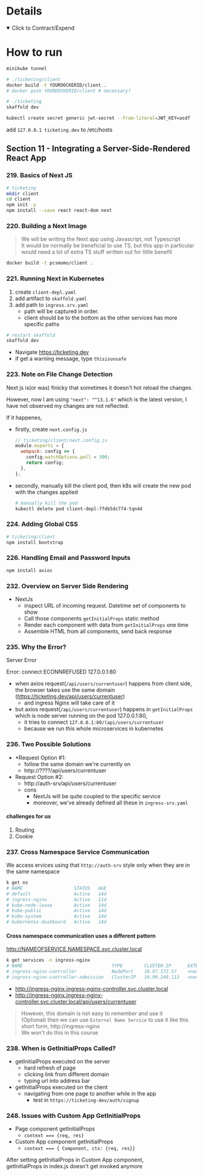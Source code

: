 # Details

<details open> 
  <summary>Click to Contract/Expend</summary>

# How to run

```sh
minikube tunnel

# ./ticketing/client
docker build -t YOURDOCKERID/client .
# docker push YOURDOCKERID/client # necessary?

# ./ticketing
skaffold dev

kubectl create secret generic jwt-secret --from-literal=JWT_KEY=asdf
```

add `127.0.0.1 ticketing.dev` to /etc/hosts

## Section 11 - Integrating a Server-Side-Rendered React App

### 219. Basics of Next JS

```sh
# ticketing
mkdir client
cd client
npm init -y
npm install --save react react-dom next
```

### 220. Building a Next Image

> We will be writing the Next app using Javascript, not Typescript\
> It would be normally be beneficial to use TS, but this app in particular would need a lot of extra TS stuff written out for little benefit

```sh
docker build -t pcsmomo/client .
```

### 221. Running Next in Kubernetes

1. create `client-depl.yaml`
2. add artifact to `skaffold.yaml`
3. add path to `ingress.srv.yaml`
   - path will be captured in order.
   - client should be to the bottom as the other services has more specific paths

```sh
# restart skaffold
skaffold dev
```

- Navigate https://ticketing.dev
- if get a warning message, type `thisisunsafe`

### 223. Note on File Change Detection

Next js is(or was) finicky that sometimes it doesn't hot reload the changes.

However, now I am using `"next": "^13.1.6"` which is the latest version, I have not observed my changes are not reflected.

If it happenes,

- firstly, create `next.config.js`
  ```js
  // ticketing/client/next.config.js
  module.exports = {
    webpack: config => {
      config.watchOptions.poll = 300;
      return config;
    },
  };
  ```
- secondly, manually kill the client pod, then k8s will create the new pod with the changes applied
  ```sh
  # manually kill the pod
  kubectl delete pod client-depl-7fdb5dc774-tqn4d
  ```

### 224. Adding Global CSS

```sh
# ticketing/client
npm install bootstrap
```

### 226. Handling Email and Password Inputs

```sh
npm install axios
```

### 232. Overview on Server Side Rendering

- NextJs
  - inspect URL of incoming request. Datetime set of components to show
  - Call those components `getInitialProps` static method
  - Render each component with data from `getInitialProps` one time
  - Assemble HTML from all components, send back response

### 235. Why the Error?

Server Error

Error: connect ECONNREFUSED 127.0.0.1:80

- when axios request(`/api/users/currentuser`) happens from client side, the browser takes use the same domain (https://ticketing.dev/api/users/currentuser)
  - and ingress Nginx will take care of it
- but axios request(`/api/users/currentuser`) happens in `getInitialProps` which is node server running on the pod 127.0.0.1:80,
  - it tries to connect `127.0.0.1:80/(api/users/currentuser`
  - because we run this whole microservices in kubernetes

### 236. Two Possible Solutions

- \*Request Option #1:
  - follow the same domain we're currently on
  - http://????/api/users/currentuser
- Request Option #2:
  - http://auth-srv/api/users/currentuser
  - cons
    - NextJs will be quite coupled to the specific service
    - moreover, we've already defined all these in `ingress-srv.yaml`

#### challenges for us

1. Routing
2. Cookie

### 237. Cross Namespace Service Communication

We access ervices using that `http://auth-srv` style only when they are in the same namespace

```sh
k get ns
# NAME                   STATUS   AGE
# default                Active   14d
# ingress-nginx          Active   11d
# kube-node-lease        Active   14d
# kube-public            Active   14d
# kube-system            Active   14d
# kubernetes-dashboard   Active   14d
```

#### Cross namespace communication uses a different pattern

http://NAMEOFSERVICE.NAMESPACE.svc.cluster.local

```sh
k get services -n ingress-nginx
# NAME                                 TYPE        CLUSTER-IP      EXTERNAL-IP   PORT(S)                      AGE
# ingress-nginx-controller             NodePort    10.97.172.57    <none>        80:31503/TCP,443:31729/TCP   11d
# ingress-nginx-controller-admission   ClusterIP   10.99.249.113   <none>        443/TCP                      11d
```

- http://ingress-nginx.ingress-nginx-controller.svc.cluster.local
- http://ingress-nginx.ingress-nginx-controller.svc.cluster.local/api/users/currentuser

> However, this domain is not easy to remember and use it \
> (Optional) then we can use `External Name Service` to use it like this short form, http://ingress-nginx \
> We won't do this in this course

### 238. When is GetInitialProps Called?

- getInitialProps executed on the server
  - hard refresh of page
  - clicking link from different domain
  - typing url into address bar
- getInitialProps executed on the client
  - navigating from one page to another while in the app
    - test in `https://ticketing-dev/auth/signup`

### 248. Issues with Custom App GetInitialProps

- Page component getInitialProps
  - `context === {req, res}`
- Custom App component getInitialProps
  - `context === { Component, ctx: {req, res}}`

After setting getInitialProps in Custom App component, \
getInitialProps in index.js doesn't get invoked anymore

</details>
